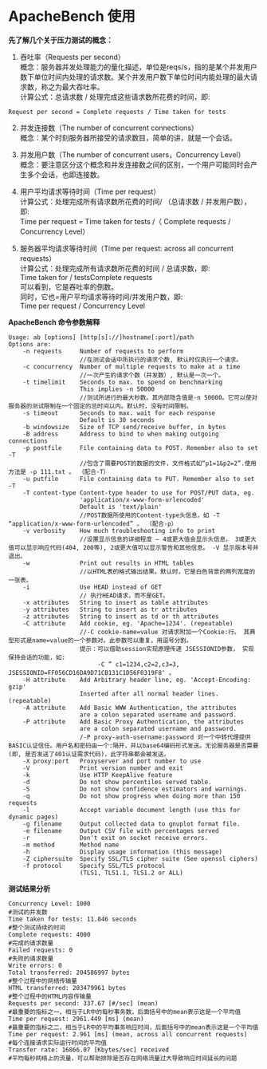 # ApacheBench 使用


__先了解几个关于压力测试的概念：__  
1. 吞吐率（Requests per second）  
概念：服务器并发处理能力的量化描述，单位是reqs/s，指的是某个并发用户数下单位时间内处理的请求数。某个并发用户数下单位时间内能处理的最大请求数，称之为最大吞吐率。  
计算公式：总请求数 / 处理完成这些请求数所花费的时间，即:  
```
Request per second = Complete requests / Time taken for tests
```
2. 并发连接数（The number of concurrent connections）  
概念：某个时刻服务器所接受的请求数目，简单的讲，就是一个会话。  

3. 并发用户数（The number of concurrent users，Concurrency Level）  
概念：要注意区分这个概念和并发连接数之间的区别，一个用户可能同时会产生多个会话，也即连接数。  

4. 用户平均请求等待时间（Time per request）  
计算公式：处理完成所有请求数所花费的时间/ （总请求数 / 并发用户数），即:  
Time per request = Time taken for tests /（ Complete requests / Concurrency Level）  

5. 服务器平均请求等待时间（Time per request: across all concurrent requests）  
计算公式：处理完成所有请求数所花费的时间 / 总请求数，即:  
Time taken for / testsComplete requests  
可以看到，它是吞吐率的倒数。  
同时，它也=用户平均请求等待时间/并发用户数，即:  
Time per request / Concurrency Level  

__ApacheBench 命令参数解释__  
```
Usage: ab [options] [http[s]://]hostname[:port]/path
Options are:
    -n requests     Number of requests to perform
                    //在测试会话中所执行的请求个数, 默认时仅执行一个请求。
    -c concurrency  Number of multiple requests to make at a time
                    //一次产生的请求个数（并发数）, 默认是一次一个。
    -t timelimit    Seconds to max. to spend on benchmarking
                    This implies -n 50000
                    //测试所进行的最大秒数。其内部隐含值是-n 50000。它可以使对服务器的测试限制在一个固定的总时间以内。默认时，没有时间限制。
    -s timeout      Seconds to max. wait for each response
                    Default is 30 seconds
    -b windowsize   Size of TCP send/receive buffer, in bytes
    -B address      Address to bind to when making outgoing connections
    -p postfile     File containing data to POST. Remember also to set -T
                    //包含了需要POST的数据的文件，文件格式如“p1=1&p2=2”.使用方法是 -p 111.txt 。 （配合-T）
    -u putfile      File containing data to PUT. Remember also to set -T
    -T content-type Content-type header to use for POST/PUT data, eg.
                    'application/x-www-form-urlencoded'
                    Default is 'text/plain'
                    //POST数据所使用的Content-type头信息，如 -T “application/x-www-form-urlencoded” 。 （配合-p）
    -v verbosity    How much troubleshooting info to print
                    //设置显示信息的详细程度 – 4或更大值会显示头信息， 3或更大值可以显示响应代码(404, 200等), 2或更大值可以显示警告和其他信息。 -V 显示版本号并退出。
    -w              Print out results in HTML tables
                    //以HTML表的格式输出结果。默认时，它是白色背景的两列宽度的一张表。
    -i              Use HEAD instead of GET
                    // 执行HEAD请求，而不是GET。
    -x attributes   String to insert as table attributes
    -y attributes   String to insert as tr attributes
    -z attributes   String to insert as td or th attributes
    -C attribute    Add cookie, eg. 'Apache=1234'. (repeatable)
                    //-C cookie-name=value 对请求附加一个Cookie:行。 其典型形式是name=value的一个参数对。此参数可以重复，用逗号分割。
                    提示：可以借助session实现原理传递 JSESSIONID参数， 实现保持会话的功能，如:
                         -C ” c1=1234,c2=2,c3=3, JSESSIONID=FF056CD16DA9D71CB131C1D56F0319F8″ 。
    -H attribute    Add Arbitrary header line, eg. 'Accept-Encoding: gzip'
                    Inserted after all normal header lines. (repeatable)
    -A attribute    Add Basic WWW Authentication, the attributes
                    are a colon separated username and password.
    -P attribute    Add Basic Proxy Authentication, the attributes
                    are a colon separated username and password.
                    /-P proxy-auth-username:password 对一个中转代理提供BASIC认证信任。用户名和密码由一个:隔开，并以base64编码形式发送。无论服务器是否需要(即, 是否发送了401认证需求代码)，此字符串都会被发送。
    -X proxy:port   Proxyserver and port number to use
    -V              Print version number and exit
    -k              Use HTTP KeepAlive feature
    -d              Do not show percentiles served table.
    -S              Do not show confidence estimators and warnings.
    -q              Do not show progress when doing more than 150 requests
    -l              Accept variable document length (use this for dynamic pages)
    -g filename     Output collected data to gnuplot format file.
    -e filename     Output CSV file with percentages served
    -r              Don't exit on socket receive errors.
    -m method       Method name
    -h              Display usage information (this message)
    -Z ciphersuite  Specify SSL/TLS cipher suite (See openssl ciphers)
    -f protocol     Specify SSL/TLS protocol
                    (TLS1, TLS1.1, TLS1.2 or ALL)
```

__测试结果分析__  
```
Concurrency Level: 1000
#测试的并发数
Time taken for tests: 11.846 seconds
#整个测试持续的时间
Complete requests: 4000
#完成的请求数量
Failed requests: 0
#失败的请求数量
Write errors: 0
Total transferred: 204586997 bytes
#整个过程中的网络传输量
HTML transferred: 203479961 bytes
#整个过程中的HTML内容传输量
Requests per second: 337.67 [#/sec] (mean)
#最重要的指标之一，相当于LR中的每秒事务数，后面括号中的mean表示这是一个平均值
Time per request: 2961.449 [ms] (mean)
#最重要的指标之二，相当于LR中的平均事务响应时间，后面括号中的mean表示这是一个平均值
Time per request: 2.961 [ms] (mean, across all concurrent requests)
#每个连接请求实际运行时间的平均值
Transfer rate: 16866.07 [Kbytes/sec] received
#平均每秒网络上的流量，可以帮助排除是否存在网络流量过大导致响应时间延长的问题
```
